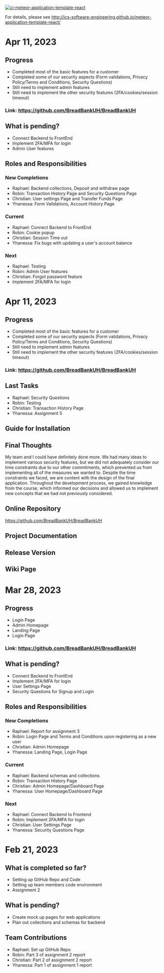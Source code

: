 [![ci-meteor-application-template-react](https://github.com/ics-software-engineering/meteor-application-template-react/actions/workflows/ci.yml/badge.svg)](https://github.com/ics-software-engineering/meteor-application-template-react/actions/workflows/ci.yml)

For details, please see http://ics-software-engineering.github.io/meteor-application-template-react/

# Apr 11, 2023
## Progress
* Completed most of the basic features for a customer
* Completed some of our security aspects (Form validations, Privacy Policy/Terms and Conditions, Security Questions)
* Still need to implement admin features
* Still need to implement the other security features (2FA/cookies/session timeout)

### Link: https://github.com/BreadBankUH/BreadBankUH

## What is pending?
* Connect Backend to FrontEnd
* Implement 2FA/MFA for login
* Admin User features

## Roles and Responsibilities
### New Completions
* Raphael: Backend collections, Deposit and withdraw page
* Robin: Transaction History Page and Security Questions Page 
* Christian: User settings Page and Transfer Funds Page
* Yhanessa: Form Validations, Account History Page
### Current
* Raphael: Connect Backend to FrontEnd
* Robin: Cookie popup
* Christian: Session Time out
* Yhanessa: Fix bugs with updating a user's account balance
### Next
* Raphael: Testing
* Robin: Admin User features
* Christian: Forgot password feature
* Implement 2FA/MFA for login

# Apr 11, 2023
## Progress
* Completed most of the basic features for a customer
* Completed some of our security aspects (Form validations, Privacy Policy/Terms and Conditions, Security Questions)
* Still need to implement admin features
* Still need to implement the other security features (2FA/cookies/session timeout)

### Link: https://github.com/BreadBankUH/BreadBankUH

## Last Tasks
* Raphael: Security Questions
* Robin: Testing
* Christian: Transaction History Page
* Yhanessa: Assignment 5

## Guide for Installation

## Final Thoughts
My team and I could have definitely done more. We had many ideas to implement various security features, but we did not adequately consider our time constraints due to our other commitments, which prevented us from implementing all of the measures we wanted to. Despite the time constraints we faced, we are content with the design of the final application. Throughout the development process, we gained knowledge from the course, which informed our decisions and allowed us to implement new concepts that we had not previously considered.

## Online Repository
https://github.com/BreadBankUH/BreadBankUH

## Project Documentation

## Release Version

## Wiki Page

# Mar 28, 2023
## Progress
* Login Page
* Admin Homepage
* Landing Page
* Login Page

### Link: https://github.com/BreadBankUH/BreadBankUH

## What is pending?
* Connect Backend to FrontEnd
* Implement 2FA/MFA for login
* User Settings Page
* Security Questions for Signup and Login

## Roles and Responsibilities
### New Completions
* Raphael: Report for assignment 3
* Robin: Login Page and Terms and Conditions upon registering as a new user
* Christian: Admin Homepage
* Yhanessa: Landing Page, Login Page
### Current
* Raphael: Backend schemas and collections
* Robin: Transaction History Page
* Christian: Admin Homepage/Dashboard Page
* Yhanessa: User Homepage/Dashboard Page
### Next
* Raphael: Connect Backend to Frontend
* Robin: Implement 2FA/MFA for login
* Christian: User Settings Page
* Yhanessa: Security Questions Page

# Feb 21, 2023
## What is completed so far? 
* Setting up GitHub Repo and Code
* Setting up team members code environment
* Assignment 2

## What is pending?
* Create mock up pages for web applications
* Plan out collections and schemas for backend

## Team Contributions
* Raphael: Set up GitHub Repo
* Robin: Part 3 of assignment 2 report
* Christian: Part 2 of assignment 2 report
* Yhanessa: Part 1 of assignment 1 report 
